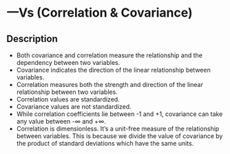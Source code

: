 # 一Vs (Correlation & Covariance)

## Description

- Both covariance and correlation measure the relationship and the dependency between two variables.
- Covariance indicates the direction of the linear relationship between variables.
- Correlation measures both the strength and direction of the linear relationship between two variables.
- Correlation values are standardized.
- Covariance values are not standardized.
- While correlation coefficients lie between -1 and +1, covariance can take any value between -∞ and +∞.
- Correlation is dimensionless. It’s a unit-free measure of the relationship between variables. This is because we divide the value of covariance by the product of standard deviations which have the same units.
